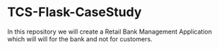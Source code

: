 # TCS-Flask-CaseStudy
In this repository we will create a Retail Bank Management Application which will will for the bank and not for customers.
